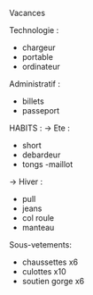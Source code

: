 Vacances

Technologie :
- chargeur
- portable
- ordinateur

Administratif :
- billets 
- passeport

HABITS : 
-> Ete :
- short
- debardeur
- tongs
-maillot

-> Hiver : 
- pull 
- jeans
- col roule 
- manteau

Sous-vetements:
- chaussettes x6
- culottes x10
- soutien gorge x6